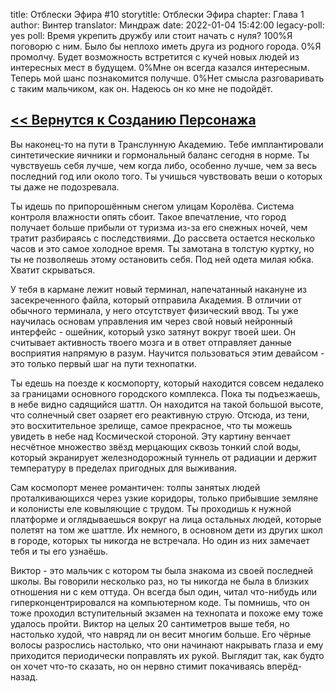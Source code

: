 title: Отблески Эфира #10
storytitle: Отблески Эфира
chapter: Глава 1
author: Винтер
translator: Миндраж
date: 2022-01-04 15:42:00
legacy-poll: yes
poll: Время укрепить дружбу или стоит начать с нуля?
      100%Я поговорю с ним. Было бы неплохо иметь друга из родного города.
      0%Я промолчу. Будет возможность встретится с кучей новых людей из интересных мест в будущем.
      0%Мне он всегда казался интересным. Теперь мой шанс познакомится получше.
      0%Нет смысла разговаривать с таким мальчиком, как он. Надеюсь он ко мне не подойдёт.

[<< Вернутся к Созданию Персонажа](https://translunar.academy/fic/post/283)
------------------------------------------------------------------------

Вы наконец-то на пути в Транслунную Академию. Тебе имплантировали синтетические яичники и гормональный баланс сегодня в норме. Ты чувствуешь себя лучше, чем когда либо, особенно лучше, чем за весь последний год или около того. Ты учишься чувствовать веши о которых ты даже не подозревала.

Ты идешь по припорошённым снегом улицам Королёва. Система контроля влажности опять сбоит. Такое впечатление, что город получает больше прибыли от туризма из-за его снежных ночей, чем тратит разбираясь с последствиями. До рассвета остается несколько часов и это самое холодное время. Ты замотана в толстую куртку, но ты не позволяешь этому остановить себя. Под ней одета милая юбка. Хватит скрываться.

У тебя в кармане лежит новый терминал, напечатанный накануне из засекреченного файла, который отправила Академия. В отличии от обычного терминала, у него отсутствует физический ввод. Ты уже научилась основам управления им через свой новый нейронный интерфейс - ошейник, который узко затянут вокруг твоей шеи. Он считывает активность твоего мозга и в ответ отправляет данные восприятия напрямую в разум. Научится пользоваться этим девайсом - это только первый шаг на пути технопатки.

Ты едешь на поезде к космопорту, который находится совсем недалеко за границами основного городского комплекса. Пока ты подъезжаешь, в небе видно садящийся шаттл. Он находится на такой большой высоте, что солнечный свет озаряет его реактивную струю. Отсюда, из тени, это восхитительное зрелище, самое прекрасное, что ты можешь увидеть в небе над Космической стороной. Эту картину венчает несчётное множество звёзд мерцающих сквозь тонкий слой воды, который экранирует железнодорожный туннель от радиации и держит температуру в пределах пригодных для выживания.

Сам космопорт менее романтичен: толпы занятых людей проталкивающихся через узкие коридоры, только прибывшие земляне и колонисты еле ковыляющие с трудом. Ты проходишь к нужной платформе и оглядываешься вокруг на лица остальных людей, которые полетят на том же шаттле. Их немного, в основном дети из других школ в городе, которых ты никогда не встречала. Но один из них замечает тебя и ты его узнаёшь.

Виктор - это мальчик с котором ты была знакома из своей последней школы. Вы говорили несколько раз, но ты никогда не была в близких отношения ни с кем оттуда. Он всегда был один, читал что-нибудь или гиперконцентрировался на компьютерном коде. Ты помнишь, что он тоже проходил вступительный экзамен на технопата и похоже ему тоже удалось пройти. Виктор на целых 20 сантиметров выше тебя, но настолько худой, что навряд ли он весит многим больше. Его чёрные волосы разрослись настолько, что они начинают накрывать глаза и ему приходится периодически поправлять их рукой. Выглядит так, как будто он хочет что-то сказать, но он нервно стимит покачиваясь вперёд-назад.